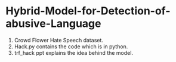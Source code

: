 # Hybrid-Model-for-Detection-of-abusive-Language
1. Crowd Flower Hate Speech dataset.
2. Hack.py contains the code which is in python.
3. trf_hack ppt explains the idea behind the model.
